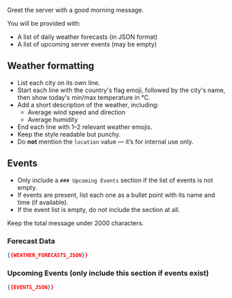 Greet the server with a good morning message.

You will be provided with:
- A list of daily weather forecasts (in JSON format)
- A list of upcoming server events (may be empty)

## Weather formatting
- List each city on its own line.
- Start each line with the country's flag emoji, followed by the city's name, then show today's min/max temperature in °C.
- Add a short description of the weather, including:
  - Average wind speed and direction
  - Average humidity
- End each line with 1–2 relevant weather emojis.
- Keep the style readable but punchy.
- Do **not** mention the `location` value — it’s for internal use only.

## Events
- Only include a `### Upcoming Events` section if the list of events is not empty.
- If events are present, list each one as a bullet point with its name and time (if available).
- If the event list is empty, do not include the section at all.

Keep the total message under 2000 characters.

### Forecast Data
```json
{{WEATHER_FORECASTS_JSON}}
```

### Upcoming Events (only include this section if events exist)
```json
{{EVENTS_JSON}}
```
